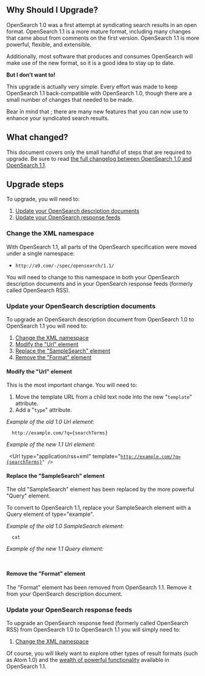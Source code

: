## Why Should I Upgrade?

OpenSearch 1.0 was a first attempt at syndicating search results in an
open format. OpenSearch 1.1 is a more mature format, including many
changes that came about from comments on the first version. OpenSearch
1.1 is more powerful, flexible, and extensible.

Additionally, most software that produces and consumes OpenSearch will
make use of the new format, so it is a good idea to stay up to date.

**But I don’t want to\!**

This upgrade is actually very simple. Every effort was made to keep
OpenSearch 1.1 back-compatible with OpenSearch 1.0, though there are a
small number of changes that needed to be made.

Bear in mind that ; there are many new features that you can now use to
enhance your syndicated search results.

## What changed?

This document covers only the small handful of steps that are required
to upgrade. Be sure to read [the full changelog between OpenSearch 1.0
and OpenSearch 1.1](Specifications/OpenSearch/Changelog "wikilink").

## Upgrade steps

To upgrade, you will need to:

1.  [Update your OpenSearch description
    documents](#Update_your_OpenSearch_description_documents "wikilink")
2.  [Update your OpenSearch response
    feeds](#Update_your_OpenSearch_response_feeds "wikilink")

### Change the XML namespace

With OpenSearch 1.1, all parts of the OpenSearch specification were
moved under a single namespace:

  -   
    `http://a9.com/-/spec/opensearch/1.1/`

You will need to change to this namespace in both your OpenSearch
description documents and in your OpenSearch response feeds (formerly
called OpenSearch RSS).

### Update your OpenSearch description documents

To upgrade an OpenSearch description document from OpenSearch 1.0 to
OpenSearch 1.1 you will need to:

1.  [Change the XML namespace](#Change_the_XML_namespace "wikilink")
2.  [Modify the "Url" element](#Modify_the_"Url"_element "wikilink")
3.  [Replace the "SampleSearch"
    element](#Replace_the_"SampleSearch"_element "wikilink")
4.  [Remove the "Format"
    element](#Remove_the_"Format"_element "wikilink")

#### Modify the "Url" element

This is the most important change. You will need to:

1.  Move the template URL from a child text node into the new
    "`template`" attribute.
2.  Add a "`type`" attribute.

*Example of the old 1.0 Url element:*

`  `<Url>`http://example.com/?q={searchTerms}`</Url>

*Example of the new 1.1 Url element:*

` `<Url type="application/rss+xml"
       template="<nowiki>[`http://example.com/?q={searchTerms}`](http://example.com/?q=%7BsearchTerms%7D)</nowiki>`" />`

#### Replace the "SampleSearch" element

The old "SampleSearch" element has been replaced by the more powerful
"Query" element.

To convert to OpenSearch 1.1, replace your SampleSearch element with a
Query element of type="example".

*Example of the old 1.0 SampleSearch element:*

`  `<SampleSearch>`cat`</SampleSearch>

*Example of the new 1.1 Query element:*

` `<Query role="example" searchTerms="cat" />

#### Remove the "Format" element

The "Format" element has been removed from OpenSearch 1.1. Remove it
from your OpenSearch description document.

### Update your OpenSearch response feeds

To upgrade an OpenSearch response feed (formerly called OpenSearch RSS)
from OpenSearch 1.0 to OpenSearch 1.1 you will simply need to:

1.  [Change the XML namespace](#Change_the_XML_namespace "wikilink")

Of course, you will likely want to explore other types of result formats
(such as Atom 1.0) and the [wealth of powerful
functionality](Specifications/OpenSearch/1.1#OpenSearch_response_elements "wikilink")
available in OpenSearch 1.1.
